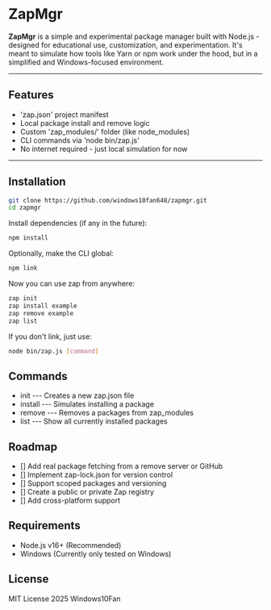 # ZapMgr

**ZapMgr** is a simple and experimental package manager built with Node.js - designed for educational use, customization, and experimentation. It's meant to simulate how tools like Yarn or npm work under the hood, but in a simplified and Windows-focused environment.

---

## Features

- 'zap.json' project manifest
- Local package install and remove logic
- Custom 'zap_modules/' folder (like node_modules)
- CLI commands via 'node bin/zap.js'
- No internet required - just local simulation for now

---

## Installation

```bash
git clone https://github.com/windows10fan648/zapmgr.git
cd zapmgr
```

Install dependencies (if any in the future):
```bash
npm install
```

Optionally, make the CLI global:
```bash
npm link
```

Now you can use zap from anywhere:
```bash
zap init
zap install example
zap remove example
zap list
```

If you don't link, just use:
```bash
node bin/zap.js [command]
```

## Commands
- init --- Creates a new zap.json file
- install <pkg> --- Simulates installing a package
- remove <pkg> --- Removes a packages from zap_modules
- list --- Show all currently installed packages

## Roadmap
- [] Add real package fetching from a remove server or GitHub
- [] Implement zap-lock.json for version control
- [] Support scoped packages and versioning
- [] Create a public or private Zap registry
- [] Add cross-platform support

## Requirements
- Node.js v16+ (Recommended)
- Windows (Currently only tested on Windows)

## License

MIT License 2025 Windows10Fan
